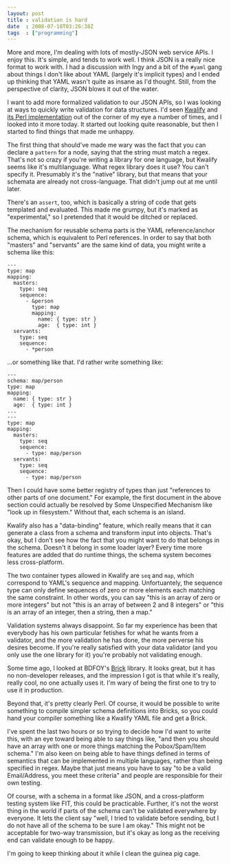 ```yaml
---
layout: post
title : validation is hard
date  : 2008-07-18T03:26:38Z
tags  : ["programming"]
---
```

More and more, I'm dealing with lots of mostly-JSON web service APIs.  I enjoy
this.  It's simple, and tends to work well.  I think JSON is a really nice
format to work with.  I had a discussion with Ingy and a bit of the `#yaml`
gang about things I don't like about YAML (largely it's implicit types) and I
ended up thinking that YAML wasn't quite as insane as I'd thought.  Still, from
the perspective of clarity, JSON blows it out of the water.

I want to add more formalized validation to our JSON APIs, so I was looking at
ways to quickly write validation for data structures.  I'd seen
[Kwalify](http://www.kuwata-lab.com/kwalify/) and [its Perl
implementation](http://search.cpan.org/dist/Kwalify) out of the corner of my
eye a number of times, and I looked into it more today.  It started out looking
quite reasonable, but then I started to find things that made me unhappy.

The first thing that should've made me wary was the fact that you can declare a
`pattern` for a node, saying that the string must match a regex.  That's not so
crazy if you're writing a library for one language, but Kwalify seems like it's
multilanguage.  What regex library does it use?  You can't specify it.
Presumably it's the "native" library, but that means that your schemata are
already not cross-language.  That didn't jump out at me until later.

There's an `assert`, too, which is basically a string of code that gets
templated and evaluated.  This made me grumpy, but it's marked as
"experimental," so I pretended that it would be ditched or replaced.

The mechanism for reusable schema parts is the YAML reference/anchor schema,
which is equivalent to Perl references.  In order to say that both "masters"
and "servants" are the same kind of data, you might write a schema like this:

    ---
    type: map
    mapping:
      masters:
        type: seq
        sequence:
          - &person
            type: map
            mapping:
              name: { type: str }
              age:  { type: int }
      servants:
        type: seq
        sequence:
          - *person

...or something like that.  I'd rather write something like:

    ---
    schema: map/person
    type: map
    mapping:
      name: { type: str }
      age:  { type: int }
    ...
    ---
    type: map
    mapping:
      masters:
        type: seq
        sequence:
          - type: map/person
      servants:
        type: seq
        sequence:
          - type: map/person

Then I could have some better registry of types than just "references to other
parts of one document."  For example, the first document in the above section
could actually be resolved by Some Unspecified Mechanism like "look up in
filesystem."  Without that, each schema is an island.

Kwalify also has a "data-binding" feature, which really means that it can
generate a class from a schema and transform input into objects.  That's okay,
but I don't see how the fact that you might want to do that belongs in the
schema.  Doesn't it belong in some loader layer?  Every time more features are
added that do runtime things, the schema system becomes less cross-platform.

The two container types allowed in Kwalify are `seq` and `map`, which
correspond to YAML's sequence and mapping.  Unfortuantely, the sequence type
can only define sequences of zero or more elements each matching the same
constraint.  In other words, you can say "this is an array of zero or more
integers" but not "this is an array of between 2 and 8 integers" or "this is an
array of an integer, then a string, then a map."

Validation systems always disappoint.  So far my experience has been that
everybody has his own particular fetishes for what he wants from a validator,
and the more validation he has done, the more perverse his desires become.  If
you're really satisfied with your data validator (and you only use the one
library for it) you're probably not validating enough.

Some time ago, I looked at BDFOY's [Brick](http://search.cpan.org/dist/Brick)
library.  It looks great, but it has no non-developer releases, and the
impression I got is that while it's really, really cool, no one actually uses
it.  I'm wary of being the first one to try to use it in production.

Beyond that, it's pretty clearly Perl.  Of course, it would be possible to
write something to compile simpler schema definitions into Bricks, so you could
hand your compiler something like a Kwalify YAML file and get a Brick.

I've spent the last two hours or so trying to decide how I'd want to write
this, with an eye toward being able to say things like, "and then you should
have an array with one or more things matching the Pobox/Spam/Item schema."
I'm also keen on being able to have things defined in terms of semantics that
can be implemented in multiple languages, rather than being specified in regex.
Maybe that just means you have to say "to be a valid Email/Address, you meet
these criteria" and people are responsible for their own testing.

Of course, with a schema in a format like JSON, and a cross-platform testing
system like FIT, this could be practicable.  Further, it's not the worst thing
in the world if parts of the schema can't be validated everywhere by everyone.
It lets the client say "well, I tried to validate before sending, but I do not
have all of the schema to be sure I am okay."  This might not be acceptable
for two-way transmission, but it's okay as long as the receiving end can
validate enough to be happy.

I'm going to keep thinking about it while I clean the guinea pig cage.

